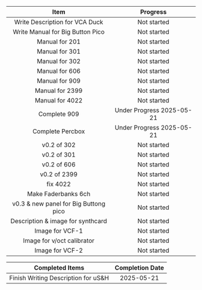 |Item|Progress|
|:--:|:------:|
|Write Description for VCA Duck|Not started|
|Write Manual for Big Button Pico|Not started|
|Manual for 201|Not started|
|Manual for 301|Not started|
|Manual for 302|Not started|
|Manual for 606|Not started|
|Manual for 909|Not started|
|Manual for 2399|Not started|
|Manual for 4022|Not started|
|Complete 909|Under Progress 2025-05-21|
|Complete Percbox|Under Progress 2025-05-21|
|v0.2 of 302|Not started|
|v0.2 of 301|Not started|
|v0.2 of 606|Not started|
|v0.2 of 2399|Not started|
|fix 4022|Not started|
|Make Faderbanks 6ch|Not started|
|v0.3 & new panel for Big Buttong pico|Not started|
|Description & image for synthcard|Not started|
|Image for VCF-1|Not started|
|Image for v/oct calibrator|Not started|
|Image for VCF-2|Not started|



|Completed Items|Completion Date|
|:-------------:|:-------------:|
|Finish Writing Description for uS&H|2025-05-21|
